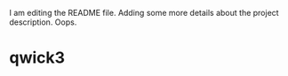 I am editing the README file. Adding some more details about the project description.
Oops.
# qwick3
